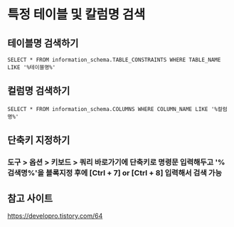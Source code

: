 # 특정 테이블 및 칼럼명 검색
## 테이블명 검색하기
```
SELECT * FROM information_schema.TABLE_CONSTRAINTS WHERE TABLE_NAME LIKE '%테이블명%'
```
## 컬럼명 검색하기
```
SELECT * FROM information_schema.COLUMNS WHERE COLUMN_NAME LIKE '%컬럼명%'
```


## 단축키 지정하기
### 도구 > 옵션 > 키보드 > 쿼리 바로가기에 단축키로 명령문 입력해두고 '%검색명%'을 블록지정 후에 [Ctrl + 7] or [Ctrl + 8] 입력해서 검색 가능


## 참고 사이트
https://developro.tistory.com/64